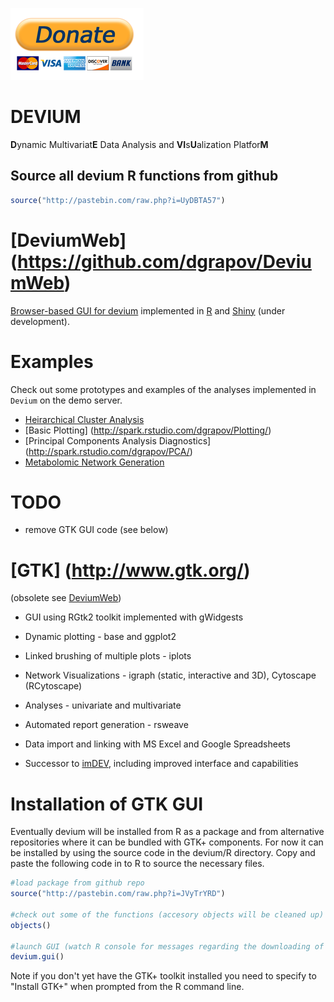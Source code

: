 [![paypal](https://raw.githubusercontent.com/dgrapov/CDS/gh-pages/www/images/donate.png)](http://createdatasol.com/)

DEVIUM
======

<b>D</b>ynamic Multivariat<b>E</b> Data Analysis and <b>VI</b>s<b>U</b>alization Platfor<b>M</b>

## Source all devium R functions from github
```r
source("http://pastebin.com/raw.php?i=UyDBTA57")
```

[DeviumWeb] (https://github.com/dgrapov/DeviumWeb)
======
[Browser-based GUI for devium](https://github.com/dgrapov/DeviumWeb) implemented in [R](http://cran.us.r-project.org/) and [Shiny](http://www.rstudio.com/shiny/) (under development).

Examples 
======
Check out some prototypes and examples of the analyses implemented in ```Devium``` on the demo server. 
- [Heirarchical Cluster Analysis](http://spark.rstudio.com/dgrapov/Heatmap/)
- [Basic Plotting] (http://spark.rstudio.com/dgrapov/Plotting/)
- [Principal Components Analysis Diagnostics] (http://spark.rstudio.com/dgrapov/PCA/)
- [Metabolomic Network Generation](http://spark.rstudio.com/dgrapov/MetaMapR)

TODO
======
 - remove GTK GUI code (see below)

[GTK] (http://www.gtk.org/) 
======
(obsolete see [DeviumWeb](https://github.com/dgrapov/DeviumWeb))
  - GUI using RGtk2 toolkit implemented with gWidgests 
 
  - Dynamic plotting - base and ggplot2 
 
  - Linked brushing of multiple plots -  iplots
 
  - Network Visualizations - igraph (static, interactive and 3D), Cytoscape (RCytoscape)
 
  - Analyses - univariate and multivariate
 
  - Automated report generation - rsweave
  
  - Data import and linking with MS Excel and Google Spreadsheets
  
  - Successor to <a href="https://sourceforge.net/projects/imdev/">imDEV</a>, including improved interface and capabilities


Installation of GTK GUI
======
<p>Eventually devium will be installed from R as a package and from alternative repositories where it can be bundled with GTK+ components.
For now it can be installed by using the source code in the devium/R directory.
Copy and paste the following code in to R to source the necessary files.</p>

 ```r
 #load package from github repo
source("http://pastebin.com/raw.php?i=JVyTrYRD")

#check out some of the functions (accesory objects will be cleaned up)
objects()

#launch GUI (watch R console for messages regarding the downloading of dependancies)
devium.gui()

 ```
 Note if you don't yet have the GTK+ toolkit installed you need to specify to "Install GTK+" when prompted from the R command line.
 


